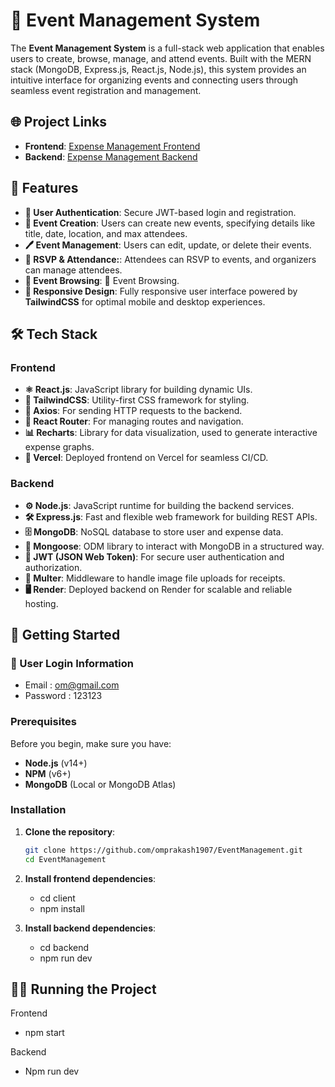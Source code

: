 # 🎉 Event Management System

The **Event Management System** is a full-stack web application that enables users to create, browse, manage, and attend events. Built with the MERN stack (MongoDB, Express.js, React.js, Node.js), this system provides an intuitive interface for organizing events and connecting users through seamless event registration and management.

## 🌐 Project Links

- **Frontend**: [Expense Management Frontend](https://event-management-amber.vercel.app/)
- **Backend**: [Expense Management Backend](https://eventmanagement-ksbh.onrender.com/)

## 🎯 Features

- **🔑 User Authentication**: Secure JWT-based login and registration.
- **📅 Event Creation**: Users can create new events, specifying details like title, date, location, and max attendees.
- **🖊 Event Management**:  Users can edit, update, or delete their events.
- **👥 RSVP & Attendance:**: Attendees can RSVP to events, and organizers can manage attendees.
- **📖 Event Browsing**: 📖 Event Browsing.
- **📱 Responsive Design**: Fully responsive user interface powered by **TailwindCSS** for optimal mobile and desktop experiences.

## 🛠 Tech Stack

### Frontend
- **⚛️ React.js**: JavaScript library for building dynamic UIs.
- **🎨 TailwindCSS**: Utility-first CSS framework for styling.
- **📡 Axios**: For sending HTTP requests to the backend.
- **🔗 React Router**: For managing routes and navigation.
- **📊 Recharts**: Library for data visualization, used to generate interactive expense graphs.
- **🚀 Vercel**: Deployed frontend on Vercel for seamless CI/CD.

### Backend
- **⚙️ Node.js**: JavaScript runtime for building the backend services.
- **🛠 Express.js**: Fast and flexible web framework for building REST APIs.
- **🗄 MongoDB**: NoSQL database to store user and expense data.
- **🌱 Mongoose**: ODM library to interact with MongoDB in a structured way.
- **🔑 JWT (JSON Web Token)**: For secure user authentication and authorization.
- **📁 Multer**: Middleware to handle image file uploads for receipts.
- **🖥 Render**: Deployed backend on Render for scalable and reliable hosting.

## 🚀 Getting Started

### 🔑 User Login Information
- Email : om@gmail.com
- Password : 123123

### Prerequisites

Before you begin, make sure you have:

- **Node.js** (v14+)
- **NPM** (v6+)
- **MongoDB** (Local or MongoDB Atlas)

### Installation

1. **Clone the repository**:

   ```bash
   git clone https://github.com/omprakash1907/EventManagement.git
   cd EventManagement

2. **Install frontend dependencies**:
   - cd client
   - npm install
     
3. **Install backend dependencies**:
   - cd backend
   - npm run dev
## 🏃‍♂️ Running the Project
Frontend
- npm start

Backend
- Npm run dev
